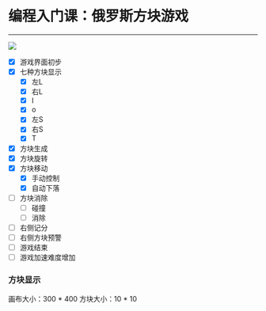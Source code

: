 # 编程入门课：俄罗斯方块游戏
***

![](https://bkimg.cdn.bcebos.com/pic/64380cd7912397dd96df99415982b2b7d1a287d4?x-bce-process=image/resize,m_lfit,w_440,limit_1/format,f_auto)

- [x] 游戏界面初步
- [x] 七种方块显示
  - [x] 左L
  - [x] 右L
  - [x] I
  - [x] o
  - [x] 左S
  - [x] 右S
  - [x] T
- [x] 方块生成
- [x] 方块旋转
- [x] 方块移动
  - [x] 手动控制
  - [x] 自动下落
- [ ] 方块消除
  - [ ] 碰撞
  - [ ] 消除
- [ ] 右侧记分
- [ ] 右侧方块预警
- [ ] 游戏结束
- [ ] 游戏加速难度增加

### 方块显示
画布大小：300 * 400
方块大小：10 * 10
